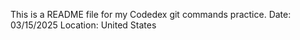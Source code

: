 This is a README file for my Codedex git commands practice.
Date: 03/15/2025
Location: United States